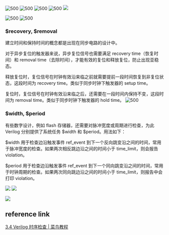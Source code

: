 ![500](https://raw.githubusercontent.com/acdefg/cdn/main/obsidian/ac468f5ef01db3b9e6aafafc34e383c.jpg)
![500](https://raw.githubusercontent.com/acdefg/cdn/main/obsidian/e19554cac815060935e7536696144d6.jpg)
![500](https://raw.githubusercontent.com/acdefg/cdn/main/obsidian/25ca8050dc46611512ebf8011bfeccd.jpg)
![500](https://raw.githubusercontent.com/acdefg/cdn/main/obsidian/20221119155011.png)
![](https://raw.githubusercontent.com/acdefg/cdn/main/obsidian/20221120224612.png)

![500](https://raw.githubusercontent.com/acdefg/cdn/main/obsidian/20221119191048.png)
![500](https://raw.githubusercontent.com/acdefg/cdn/main/obsidian/20221119191105.png)
### $recovery, $removal
建立时间和保持时间的概念都是出现在同步电路的设计中。

对于异步复位的触发器来说，异步复位信号也需要满足 recovery time（恢复时间）和 removal time（去除时间），才能有效的复位和释放复位，防止出现亚稳态。

释放复位时，复位信号在时钟有效沿来临之前就需要提前一段时间恢复到非复位状态，这段时间为 recovery time。类似于同步时钟下触发器的 setup time。

复位时，复位信号在时钟有效沿来临之后，还需要在一段时间内保持不变，这段时间为 removal time。类似于同步时钟下触发器的 hold time。
![500](https://raw.githubusercontent.com/acdefg/cdn/main/obsidian/20221119191445.png)

### $width, $period
有些数字设计，例如 flash 存储器，还需要对脉冲宽度或周期进行检查，为此 Verilog 分别提供了系统任务 $width 和 $period。用法如下：

$width 用于检查边沿触发事件 ref_event 到下一个反向跳变沿之间的时间，常用于脉冲宽度的检查。如果两次相反跳边沿之间的时间小于 time_limit，则会报告 violation。

$period 用于检查边沿触发事件 ref_event 到下一个同向跳变沿之间的时间，常用于时钟周期的检查。如果两次同向跳边沿之间的时间小于 time_limit，则报告中会打印 violation。

![](https://raw.githubusercontent.com/acdefg/cdn/main/obsidian/20221120152548.png)
![](https://raw.githubusercontent.com/acdefg/cdn/main/obsidian/20221120170659.png)

![](https://raw.githubusercontent.com/acdefg/cdn/main/obsidian/20221120223450.png)

## reference link
[3.4 Verilog 时序检查 | 菜鸟教程](https://www.runoob.com/w3cnote/verilog2-timing-check.html)
